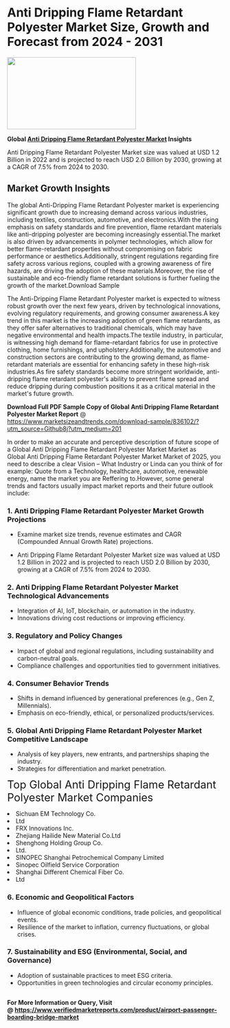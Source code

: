 <H1>Anti Dripping Flame Retardant Polyester Market Size, Growth and Forecast from 2024 - 2031</H1><img class="aligncenter size-medium wp-image-584254" src="https://thirdeyenews.in/wp-content/uploads/2024/09/Global-Market-Research-300x168.jpeg" alt="" width="300" height="168" /><p><strong>Global&nbsp;<a href="https://www.marketsizeandtrends.com/download-sample/836102/?utm_source=Github8j?utm_medium=201">Anti Dripping Flame Retardant Polyester Market</a> Insights</strong></p><p>Anti Dripping Flame Retardant Polyester Market size was valued at USD 1.2 Billion in 2022 and is projected to reach USD 2.0 Billion by 2030, growing at a CAGR of 7.5% from 2024 to 2030.</p><p><h2>Market Growth Insights</h2> <p>The global Anti-Dripping Flame Retardant Polyester market is experiencing significant growth due to increasing demand across various industries, including textiles, construction, automotive, and electronics.With the rising emphasis on safety standards and fire prevention, flame retardant materials like anti-dripping polyester are becoming increasingly essential.The market is also driven by advancements in polymer technologies, which allow for better flame-retardant properties without compromising on fabric performance or aesthetics.Additionally, stringent regulations regarding fire safety across various regions, coupled with a growing awareness of fire hazards, are driving the adoption of these materials.Moreover, the rise of sustainable and eco-friendly flame retardant solutions is further fueling the growth of the market.Download Sample</p> <p>The Anti-Dripping Flame Retardant Polyester market is expected to witness robust growth over the next few years, driven by technological innovations, evolving regulatory requirements, and growing consumer awareness.A key trend in this market is the increasing adoption of green flame retardants, as they offer safer alternatives to traditional chemicals, which may have negative environmental and health impacts.The textile industry, in particular, is witnessing high demand for flame-retardant fabrics for use in protective clothing, home furnishings, and upholstery.Additionally, the automotive and construction sectors are contributing to the growing demand, as flame-retardant materials are essential for enhancing safety in these high-risk industries.As fire safety standards become more stringent worldwide, anti-dripping flame retardant polyester's ability to prevent flame spread and reduce dripping during combustion positions it as a critical material in the market's future growth.</p><p><span class=""><strong>Download Full PDF Sample Copy of Global Anti Dripping Flame Retardant Polyester Market Report</strong> @ <a href="https://www.marketsizeandtrends.com/download-sample/836102/?utm_source=Github8j?utm_medium=201" target="_blank">https://www.marketsizeandtrends.com/download-sample/836102/?utm_source=Github8j?utm_medium=201</a></span></p><p>In order to make an accurate and perceptive description of future scope of a Global&nbsp;Anti Dripping Flame Retardant Polyester Market Market as Global&nbsp;Anti Dripping Flame Retardant Polyester Market Market of 2025, you need to describe a clear Vision &ndash; What Industry or Linda can you think of for example: Quote from a Technology, healthcare, automotive, renewable energy, name the market you are Reffering to.However, some general trends and factors usually impact market reports and their future outlook include:</p><h3>1.&nbsp;<strong>Anti Dripping Flame Retardant Polyester Market Growth Projections</strong></h3><ul><li>Examine market size trends, revenue estimates and CAGR (Compounded Annual Growth Rate) projections.</li><li><p>Anti Dripping Flame Retardant Polyester Market size was valued at USD 1.2 Billion in 2022 and is projected to reach USD 2.0 Billion by 2030, growing at a CAGR of 7.5% from 2024 to 2030.</p></li></ul><h3>2.&nbsp;<strong>Anti Dripping Flame Retardant Polyester Market Technological Advancements</strong></h3><ul><li>Integration of AI, IoT, blockchain, or automation in the industry.</li><li>Innovations driving cost reductions or improving efficiency.</li></ul><h3>3.&nbsp;<strong>Regulatory and Policy Changes</strong></h3><ul><li>Impact of global and regional regulations, including sustainability and carbon-neutral goals.</li><li>Compliance challenges and opportunities tied to government initiatives.</li></ul><h3>4.&nbsp;<strong>Consumer Behavior Trends</strong></h3><ul><li>Shifts in demand influenced by generational preferences (e.g., Gen Z, Millennials).</li><li>Emphasis on eco-friendly, ethical, or personalized products/services.</li></ul><h3>5.&nbsp;<strong>Global Anti Dripping Flame Retardant Polyester Market Competitive Landscape</strong></h3><ul><li>Analysis of key players, new entrants, and partnerships shaping the industry.</li><li>Strategies for differentiation and market penetration.</li></ul><p data-pm-slice="1 1 []"><span style="color: inherit; font-family: inherit; font-size: 25px;">Top Global Anti Dripping Flame Retardant Polyester Market Companies</span></p><div class="" data-test-id=""><p><li>Sichuan EM Technology Co.</li><li> Ltd</li><li> FRX Innovations Inc.</li><li> Zhejiang Hailide New Material Co.Ltd</li><li> Shenghong Holding Group Co.</li><li> Ltd.</li><li> SINOPEC Shanghai Petrochemical Company Limited</li><li> Sinopec Oilfield Service Corporation</li><li> Shanghai Different Chemical Fiber Co.</li><li>Ltd</li></p></div><h3>6.&nbsp;<strong>Economic and Geopolitical Factors</strong></h3><ul><li>Influence of global economic conditions, trade policies, and geopolitical events.</li><li>Resilience of the market to inflation, currency fluctuations, or global crises.</li></ul><h3>7.&nbsp;<strong>Sustainability and ESG (Environmental, Social, and Governance)</strong></h3><ul><li>Adoption of sustainable practices to meet ESG criteria.</li><li>Opportunities in green technologies and circular economy principles.</li></ul><h2><strong style="font-size: 14px;">For More Information or Query, Visit @&nbsp;</strong><a style="background-color: #ffffff; font-size: 14px;" href="https://www.marketsizeandtrends.com/report/anti-dripping-flame-retardant-polyester-market/" target="_blank">https://www.verifiedmarketreports.com/product/airport-passenger-boarding-bridge-market</a></h2>
